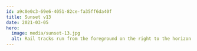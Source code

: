 ```yaml
---
id: a9c0e0c3-69e6-4051-82ce-fa35ff6da40f
title: Sunset v13
date: 2021-03-05
hero:
  image: media/sunset-13.jpg
  alt: Rail tracks run from the foreground on the right to the horizon on the left. The sun peeks through a line of trees during golden hour just before setting.
---
```

